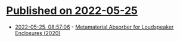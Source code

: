 # [Published on 2022-05-25](index.md)

* [2022-05-25, 08:57:06](https://news.ycombinator.com/item?id=31502040) - [Metamaterial Absorber for Loudspeaker Enclosures (2020)](https://www.aes.org/e-lib/browse.cfm?elib=20758)
